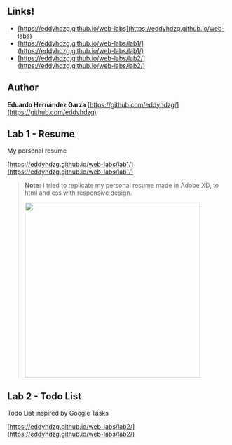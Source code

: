 ## Links!

- [https://eddyhdzg.github.io/web-labs](https://eddyhdzg.github.io/web-labs)
- [https://eddyhdzg.github.io/web-labs/lab1/](https://eddyhdzg.github.io/web-labs/lab1/)
- [https://eddyhdzg.github.io/web-labs/lab2/](https://eddyhdzg.github.io/web-labs/lab2/)

## Author

**Eduardo Hernández Garza**
[https://github.com/eddyhdzg/](https://github.com/eddyhdzg)

## Lab 1 - Resume

My personal resume

[https://eddyhdzg.github.io/web-labs/lab1/](https://eddyhdzg.github.io/web-labs/lab1/)

> **Note:** I tried to replicate my personal resume made in Adobe XD, to html and css with responsive design.
>
> <img src="https://eddyhdzg.github.io/web-labs/lab1/Resume.png" width="400" />

## Lab 2 - Todo List

Todo List inspired by Google Tasks

[https://eddyhdzg.github.io/web-labs/lab2/](https://eddyhdzg.github.io/web-labs/lab2/)
